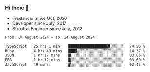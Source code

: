 ### Hi there 👋

- Freelancer since Oct, 2020
- Developer since July, 2017
- Structral Engineer since July, 2012

<!--START_SECTION:waka-->

```txt
From: 07 August 2024 - To: 14 August 2024

TypeScript   25 hrs 1 min    ██████████████████▓░░░░░░   74.56 %
Ruby         4 hrs 49 mins   ███▓░░░░░░░░░░░░░░░░░░░░░   14.37 %
JSON         1 hr 17 mins    █░░░░░░░░░░░░░░░░░░░░░░░░   03.85 %
ERB          1 hr 12 mins    █░░░░░░░░░░░░░░░░░░░░░░░░   03.60 %
JavaScript   49 mins         ▓░░░░░░░░░░░░░░░░░░░░░░░░   02.45 %
```

<!--END_SECTION:waka-->
